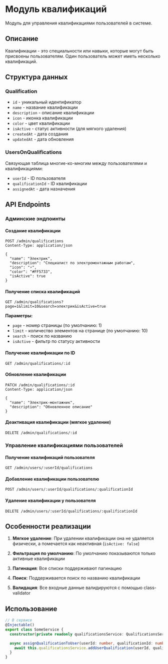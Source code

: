 # Модуль квалификаций

Модуль для управления квалификациями пользователей в системе.

## Описание

Квалификации - это специальности или навыки, которые могут быть присвоены пользователям. Один пользователь может иметь несколько квалификаций.

## Структура данных

### Qualification
- `id` - уникальный идентификатор
- `name` - название квалификации
- `description` - описание квалификации
- `icon` - иконка квалификации
- `color` - цвет квалификации
- `isActive` - статус активности (для мягкого удаления)
- `createdAt` - дата создания
- `updatedAt` - дата обновления

### UsersOnQualifications
Связующая таблица многие-ко-многим между пользователями и квалификациями:
- `userId` - ID пользователя
- `qualificationId` - ID квалификации
- `assignedAt` - дата назначения

## API Endpoints

### Админские эндпоинты

#### Создание квалификации
```
POST /admin/qualifications
Content-Type: application/json

{
  "name": "Электрик",
  "description": "Специалист по электромонтажным работам",
  "icon": "⚡",
  "color": "#FF5733",
  "isActive": true
}
```

#### Получение списка квалификаций
```
GET /admin/qualifications?page=1&limit=10&search=электрик&isActive=true
```

**Параметры:**
- `page` - номер страницы (по умолчанию: 1)
- `limit` - количество элементов на странице (по умолчанию: 10)
- `search` - поиск по названию
- `isActive` - фильтр по статусу активности

#### Получение квалификации по ID
```
GET /admin/qualifications/:id
```

#### Обновление квалификации
```
PATCH /admin/qualifications/:id
Content-Type: application/json

{
  "name": "Электрик-монтажник",
  "description": "Обновленное описание"
}
```

#### Деактивация квалификации (мягкое удаление)
```
DELETE /admin/qualifications/:id
```

### Управление квалификациями пользователей

#### Получение квалификаций пользователя
```
GET /admin/users/:userId/qualifications
```

#### Добавление квалификации пользователю
```
POST /admin/users/:userId/qualifications/:qualificationId
```

#### Удаление квалификации у пользователя
```
DELETE /admin/users/:userId/qualifications/:qualificationId
```

## Особенности реализации

1. **Мягкое удаление**: При удалении квалификации она не удаляется физически, а помечается как неактивная (`isActive: false`)

2. **Фильтрация по умолчанию**: По умолчанию показываются только активные квалификации

3. **Пагинация**: Все списки поддерживают пагинацию

4. **Поиск**: Поддерживается поиск по названию квалификации

5. **Валидация**: Все входные данные валидируются с помощью class-validator

## Использование

```typescript
// В сервисе
@Injectable()
export class SomeService {
  constructor(private readonly qualificationsService: QualificationsService) {}

  async assignQualificationToUser(userId: number, qualificationId: number) {
    await this.qualificationsService.addUserQualification(userId, qualificationId);
  }
}
``` 